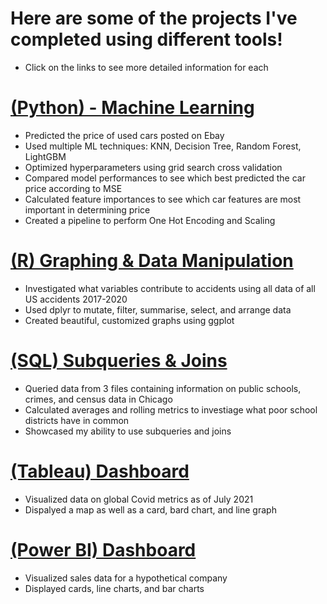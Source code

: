 # Here are some of the projects I've completed using different tools!
* Click on the links to see more detailed information for each

# [(Python) - Machine Learning ](https://github.com/alexfilo/Machine_Learning_Car_Price_Prediction/blob/main/Machine%20Learning%20Car%20Price%20Prediction.ipynb)
* Predicted the price of used cars posted on Ebay
* Used multiple ML techniques: KNN, Decision Tree, Random Forest, LightGBM
* Optimized hyperparameters using grid search cross validation
* Compared model performances to see which best predicted the car price according to MSE
* Calculated feature importances to see which car features are most important in determining price
* Created a pipeline to perform One Hot Encoding and Scaling

# [(R) Graphing & Data Manipulation](https://github.com/alexfilo/Accidents/blob/main/accidents.Rmd)
* Investigated what variables contribute to accidents using all data of all US accidents 2017-2020
* Used dplyr to mutate, filter, summarise, select, and arrange data
* Created beautiful, customized graphs using ggplot

# [(SQL) Subqueries & Joins](https://github.com/alexfilo/PortfolioProjects/blob/main/ChicagoSocioeconomic%20Data.sql)
* Queried data from 3 files containing information on public schools, crimes, and census data in Chicago
* Calculated averages and rolling metrics to investiage what poor school districts have in common
* Showcased my ability to use subqueries and joins

# [(Tableau) Dashboard](https://github.com/alexfilo/Alex_Filo_Portfolio/blob/main/images/Tableau%20Covid%20Dashboard.png)
* Visualized data on global Covid metrics as of July 2021
* Dispalyed a map as well as a card, bard chart, and line graph

# [(Power BI) Dashboard](https://github.com/alexfilo/Alex_Filo_Portfolio/blob/main/images/Power%20Bi%20dashboard.png)
* Visualized sales data for a hypothetical company
* Displayed cards, line charts, and bar charts
